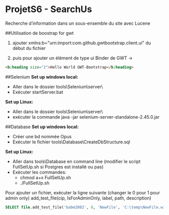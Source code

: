 ﻿# ProjetS6 - SearchUs
Recherche d’information dans un sous-ensemble du site avec Lucene


##Utilisation de boostrap for gwt

1. ajouter xmlns:b="urn:import:com.github.gwtbootstrap.client.ui" du début du fichier

2. puis pour ajouter un élément de type ui Binder de GWT ->
```html
<b:heading size="2">Hello World GWT-Bootstrap</b:heading>
```

##Selenium
**Set up windows local:**
- Aller dans le dossier tools\Selenium\server\
- Exécuter startServer.bat

**Set up Linux:**
- Aller dans le dossier tools\Selenium\server\
- exécuter la commande java -jar selenium-server-standalone-2.45.0.jar

##Database
**Set up windows local:**
- Créer une bd nommée Opus
- Exécuter le fichier tools\Database\CreateDbStructure.sql

**Set up Linux:**
- Aller dans tools\Database en command line (modifier le script FullSetUp.sh si Postgres est installé ou pas)
- Exécuter les commandes:
    - chmod a+x FullSetUp.sh
    - ./FullSetUp.sh

Pour ajouter un fichier, exécuter la ligne suivante (changer le 0 pour 1 pour admin only)
add_test_file(cip, IsForAdminOnly, label, path, description)
```SQL
SELECT file.add_test_file('babm2002', 0, 'NewFile', 'C:\temp\NewFile.win','funny file');
```